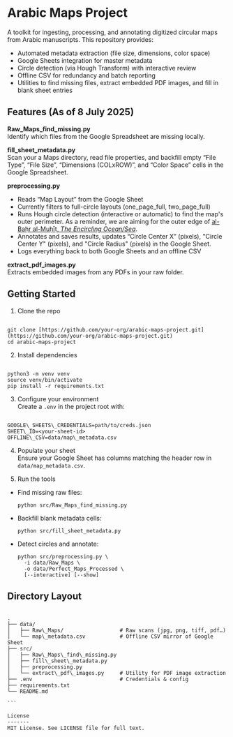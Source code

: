 
Arabic Maps Project  
===================

A toolkit for ingesting, processing, and annotating digitized circular maps from Arabic manuscripts. This repository provides:  
- Automated metadata extraction (file size, dimensions, color space)  
- Google Sheets integration for master metadata 
- Circle detection (via Hough Transform) with interactive review  
- Offline CSV for redundancy and batch reporting  
- Utilities to find missing files, extract embedded PDF images, and fill in blank sheet entries  

Features  (As of 8 July 2025)
--------  
**Raw_Maps_find_missing.py**  
Identify which files from the Google Spreadsheet are missing locally.

**fill_sheet_metadata.py**  
Scan your a Maps directory, read file properties, and backfill empty “File Type”, “File Size”, “Dimensions (COLxROW)”, and “Color Space” cells in the Google Spreadsheet.

**preprocessing.py**  
  - Reads “Map Layout” from the Google Sheet
  - Currently filters to full-circle layouts (one_page_full, two_page_full)
  - Runs Hough circle detection (interactive or automatic) to find the map's outer perimeter. As a reminder, we are aiming for the outer edge of [al-Baḥr al-Muḥīṭ, *The Encircling Ocean/Sea*](https://referenceworks.brill.com/display/entries/EIEO/SIM-1064.xml?rskey=arnJ0m&result=1).
  - Annotates and saves results, updates “Circle Center X” (pixels), "Circle Center Y" (pixels), and "Circle Radius" (pixels) in the Google Sheet. 
  - Logs everything back to both Google Sheets and an offline CSV

**extract_pdf_images.py**  
Extracts embedded images from any PDFs in your raw folder.

Getting Started  
---------------  
1. Clone the repo  
```

git clone [https://github.com/your-org/arabic-maps-project.git](https://github.com/your-org/arabic-maps-project.git)
cd arabic-maps-project

```

2. Install dependencies  
```

python3 -m venv venv
source venv/bin/activate
pip install -r requirements.txt

```

3. Configure your environment  
Create a `.env` in the project root with:  
```

GOOGLE\_SHEETS\_CREDENTIALS=path/to/creds.json
SHEET\_ID=<your-sheet-id>
OFFLINE\_CSV=data/map\_metadata.csv

````

4. Populate your sheet  
Ensure your Google Sheet has columns matching the header row in `data/map_metadata.csv`.

5. Run the tools  
- Find missing raw files:  
  ```
  python src/Raw_Maps_find_missing.py
  ```  
- Backfill blank metadata cells:  
  ```
  python src/fill_sheet_metadata.py
  ```  
- Detect circles and annotate:  
  ```
  python src/preprocessing.py \
    -i data/Raw_Maps \
    -o data/Perfect_Maps_Processed \
    [--interactive] [--show]
  ```

Directory Layout  
----------------  
````

.
├── data/
│   ├── Raw\_Maps/                  # Raw scans (jpg, png, tiff, pdf…)
│   └── map\_metadata.csv           # Offline CSV mirror of Google Sheet
├── src/
│   ├── Raw\_Maps\_find\_missing.py
│   ├── fill\_sheet\_metadata.py
│   ├── preprocessing.py
│   └── extract\_pdf\_images.py     # Utility for PDF image extraction
├── .env                            # Credentials & config
├── requirements.txt
└── README.md

```

License  
-------  
MIT License. See LICENSE file for full text.  
